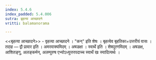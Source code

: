 ```yaml
---
index: 5.4.6
index_padded: 5.4.006
sutra: बृहत्या आच्छादने
vritti: balamanorama

---
```

<<बृहत्या आच्छादने>> - वृहत्या आच्छादने । "कन्" इति शेषः । बृहत्येव बृहतिका=उत्तरीयं वासः । तदाह — द्वौ प्रावार इति । अमरवाक्यमिदम् । अषडक्षा । स्वार्थे इति । शेषपूरणमिदम् । अषडक्ष, आशितङ्गु, अलङ्कर्मन्, अलम्पुरुष एभ्योऽध्युत्तरपदाच्च स्वार्थे खः स्यादित्यर्थः । 